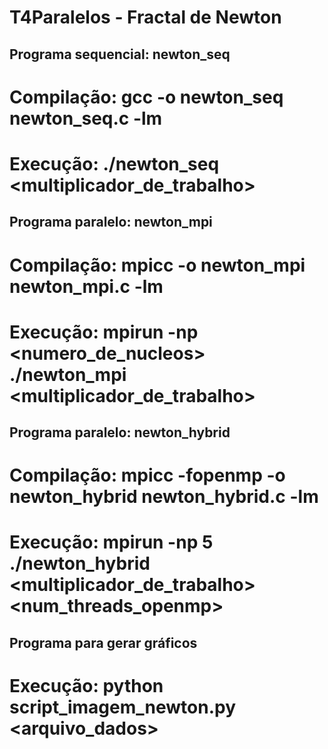 # T4Paralelos - Fractal de Newton

## Programa sequencial: newton_seq
# Compilação: gcc -o newton_seq newton_seq.c -lm
# Execução: ./newton_seq <multiplicador_de_trabalho>

## Programa paralelo: newton_mpi
# Compilação: mpicc -o newton_mpi newton_mpi.c -lm
# Execução: mpirun -np <numero_de_nucleos> ./newton_mpi <multiplicador_de_trabalho>

## Programa paralelo: newton_hybrid
# Compilação: mpicc -fopenmp -o newton_hybrid newton_hybrid.c -lm
# Execução: mpirun -np 5 ./newton_hybrid <multiplicador_de_trabalho> <num_threads_openmp>

## Programa para gerar gráficos
# Execução: python script_imagem_newton.py <arquivo_dados>